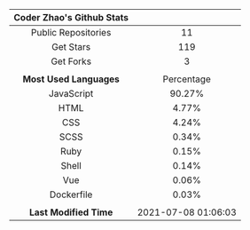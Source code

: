 | **Coder Zhao's Github Stats** | |
|:-:|:-:|
| Public Repositories | 11 |
| Get Stars | 119 |
| Get Forks | 3 |
| | |
| **Most Used Languages** | Percentage |
| JavaScript | 90.27% |
| HTML | 4.77% |
| CSS | 4.24% |
| SCSS | 0.34% |
| Ruby | 0.15% |
| Shell | 0.14% |
| Vue | 0.06% |
| Dockerfile | 0.03% |
| | |
| **Last Modified Time** | 2021-07-08 01:06:03 |